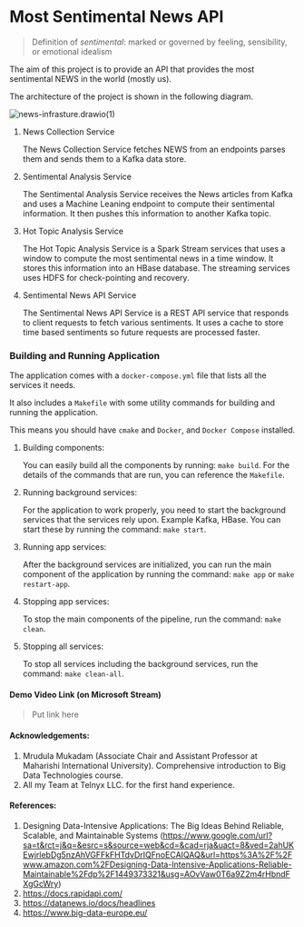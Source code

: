 # Most Sentimental News API



>Definition of *sentimental*: marked or governed by feeling, sensibility, or emotional idealism                                                                      



The aim of this project is to provide an API that provides the most sentimental NEWS in the world (mostly us).



The architecture of the project is shown in the following diagram.



![news-infrasture.drawio(1)](/home/clinton/Downloads/news-infrasture.drawio(1).png)

1. News Collection Service

   The News Collection Service fetches NEWS from an endpoints parses them and sends them to a Kafka data store.

2. Sentimental Analysis Service

   The Sentimental Analysis Service receives the News articles from Kafka and uses a Machine Leaning endpoint to compute their sentimental information. It then pushes this information to another Kafka topic.

3. Hot Topic Analysis Service

   The Hot Topic Analysis Service is a Spark Stream services that uses a window to compute the most sentimental news in a time window. It stores this information into an HBase database. The streaming services uses HDFS for check-pointing and recovery.

4. Sentimental News API Service

   The Sentimental News API Service is a REST API service that responds to client requests to fetch various sentiments. It uses a cache to store time based sentiments so future requests are processed faster.



### Building and Running Application

The application comes with a `docker-compose.yml` file that lists all the services it needs.

It also includes a `Makefile` with some utility commands for building and running the application.

This means you should have `cmake` and `Docker`, and `Docker Compose` installed.



1. Building components: 

   You can easily build all the components by running: `make build`. For the details of the commands that are run, you can reference the `Makefile`.

2. Running background services:

   For the application to work properly, you need to start the background services that the services rely upon. Example Kafka, HBase. You can start these by running the command: `make start`.

3. Running app services:

   After the background services are initialized, you can run the main component of the application by running the command: `make app` or `make restart-app`.

4. Stopping app services:

   To stop the main components of the pipeline, run the command: `make clean`.

5. Stopping all services:

   To stop all services including the background services, run the command: `make clean-all`.



#### Demo Video Link (on Microsoft Stream)

> Put link here



#### Acknowledgements:

1. Mrudula Mukadam (Associate Chair and Assistant Professor at Maharishi International University). Comprehensive introduction to Big Data Technologies course.
2. All my Team at Telnyx LLC. for the first hand experience.



#### References:

1. Designing Data-Intensive Applications: The Big Ideas Behind Reliable, Scalable, and Maintainable Systems (https://www.google.com/url?sa=t&rct=j&q=&esrc=s&source=web&cd=&cad=rja&uact=8&ved=2ahUKEwjrlebDg5nzAhVGFFkFHTdvDrIQFnoECAIQAQ&url=https%3A%2F%2Fwww.amazon.com%2FDesigning-Data-Intensive-Applications-Reliable-Maintainable%2Fdp%2F1449373321&usg=AOvVaw0T6a9Z2m4rHbndFXgGcWry)
2. https://docs.rapidapi.com/
3. https://datanews.io/docs/headlines
4. https://www.big-data-europe.eu/

